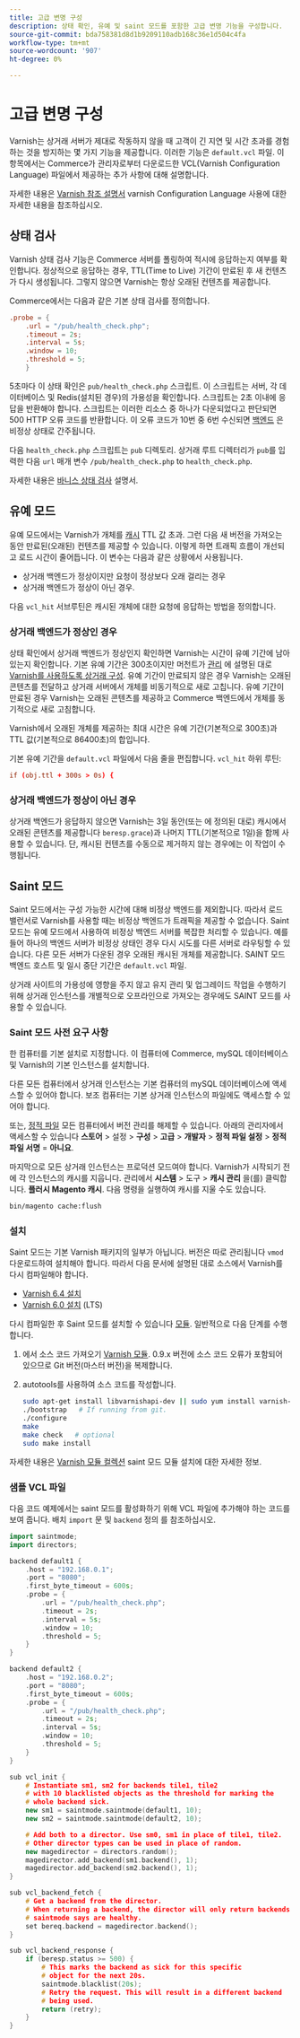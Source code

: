 ```yaml
---
title: 고급 변명 구성
description: 상태 확인, 유예 및 saint 모드를 포함한 고급 변명 기능을 구성합니다.
source-git-commit: bda758381d8d1b9209110adb168c36e1d504c4fa
workflow-type: tm+mt
source-wordcount: '907'
ht-degree: 0%

---
```



# 고급 변명 구성

Varnish는 상거래 서버가 제대로 작동하지 않을 때 고객이 긴 지연 및 시간 초과를 경험하는 것을 방지하는 몇 가지 기능을 제공합니다. 이러한 기능은 `default.vcl` 파일. 이 항목에서는 Commerce가 관리자로부터 다운로드한 VCL(Varnish Configuration Language) 파일에서 제공하는 추가 사항에 대해 설명합니다.

자세한 내용은 [Varnish 참조 설명서](https://varnish-cache.org/docs/6.3/reference/index.html) varnish Configuration Language 사용에 대한 자세한 내용을 참조하십시오.

## 상태 검사

Varnish 상태 검사 기능은 Commerce 서버를 폴링하여 적시에 응답하는지 여부를 확인합니다. 정상적으로 응답하는 경우, TTL(Time to Live) 기간이 만료된 후 새 컨텐츠가 다시 생성됩니다. 그렇지 않으면 Varnish는 항상 오래된 컨텐츠를 제공합니다.

Commerce에서는 다음과 같은 기본 상태 검사를 정의합니다.

```conf
.probe = {
    .url = "/pub/health_check.php";
    .timeout = 2s;
    .interval = 5s;
    .window = 10;
    .threshold = 5;
    }
```

5초마다 이 상태 확인은 `pub/health_check.php` 스크립트. 이 스크립트는 서버, 각 데이터베이스 및 Redis(설치된 경우)의 가용성을 확인합니다. 스크립트는 2초 이내에 응답을 반환해야 합니다. 스크립트는 이러한 리소스 중 하나가 다운되었다고 판단되면 500 HTTP 오류 코드를 반환합니다. 이 오류 코드가 10번 중 6번 수신되면 [백엔드](https://glossary.magento.com/backend) 은 비정상 상태로 간주됩니다.

다음 `health_check.php` 스크립트는 `pub` 디렉토리. 상거래 루트 디렉터리가 `pub`를 입력한 다음 `url` 매개 변수 `/pub/health_check.php` to `health_check.php`.

자세한 내용은 [바니스 상태 검사](https://varnish-cache.org/docs/6.3/users-guide/vcl-backends.html?highlight=health%20check#health-checks) 설명서.

## 유예 모드

유예 모드에서는 Varnish가 개체를 [캐시](https://glossary.magento.com/cache) TTL 값 초과. 그런 다음 새 버전을 가져오는 동안 만료된(오래된) 컨텐츠를 제공할 수 있습니다. 이렇게 하면 트래픽 흐름이 개선되고 로드 시간이 줄어듭니다. 이 변수는 다음과 같은 상황에서 사용됩니다.

- 상거래 백엔드가 정상이지만 요청이 정상보다 오래 걸리는 경우
- 상거래 백엔드가 정상이 아닌 경우.

다음 `vcl_hit` 서브루틴은 캐시된 개체에 대한 요청에 응답하는 방법을 정의합니다.

### 상거래 백엔드가 정상인 경우

상태 확인에서 상거래 백엔드가 정상인지 확인하면 Varnish는 시간이 유예 기간에 남아 있는지 확인합니다. 기본 유예 기간은 300초이지만 머천트가 [관리](https://glossary.magento.com/admin) 에 설명된 대로 [Varnish를 사용하도록 상거래 구성](config-varnish-magento.md). 유예 기간이 만료되지 않은 경우 Varnish는 오래된 콘텐츠를 전달하고 상거래 서버에서 개체를 비동기적으로 새로 고칩니다. 유예 기간이 만료된 경우 Varnish는 오래된 콘텐츠를 제공하고 Commerce 백엔드에서 개체를 동기적으로 새로 고침합니다.

Varnish에서 오래된 개체를 제공하는 최대 시간은 유예 기간(기본적으로 300초)과 TTL 값(기본적으로 86400초)의 합입니다.

기본 유예 기간을 `default.vcl` 파일에서 다음 줄을 편집합니다. `vcl_hit` 하위 루틴:

```conf
if (obj.ttl + 300s > 0s) {
```

### 상거래 백엔드가 정상이 아닌 경우

상거래 백엔드가 응답하지 않으면 Varnish는 3일 동안(또는 에 정의된 대로) 캐시에서 오래된 콘텐츠를 제공합니다 `beresp.grace`)과 나머지 TTL(기본적으로 1일)을 함께 사용할 수 있습니다. 단, 캐시된 컨텐츠를 수동으로 제거하지 않는 경우에는 이 작업이 수행됩니다.

## Saint 모드

Saint 모드에서는 구성 가능한 시간에 대해 비정상 백엔드를 제외합니다. 따라서 로드 밸런서로 Varnish를 사용할 때는 비정상 백엔드가 트래픽을 제공할 수 없습니다. Saint 모드는 유예 모드에서 사용하여 비정상 백엔드 서버를 복잡한 처리할 수 있습니다. 예를 들어 하나의 백엔드 서버가 비정상 상태인 경우 다시 시도를 다른 서버로 라우팅할 수 있습니다. 다른 모든 서버가 다운된 경우 오래된 캐시된 개체를 제공합니다. SAINT 모드 백엔드 호스트 및 일시 중단 기간은 `default.vcl` 파일.

상거래 사이트의 가용성에 영향을 주지 않고 유지 관리 및 업그레이드 작업을 수행하기 위해 상거래 인스턴스를 개별적으로 오프라인으로 가져오는 경우에도 SAINT 모드를 사용할 수 있습니다.

### Saint 모드 사전 요구 사항

한 컴퓨터를 기본 설치로 지정합니다. 이 컴퓨터에 Commerce, mySQL 데이터베이스 및 Varnish의 기본 인스턴스를 설치합니다.

다른 모든 컴퓨터에서 상거래 인스턴스는 기본 컴퓨터의 mySQL 데이터베이스에 액세스할 수 있어야 합니다. 보조 컴퓨터는 기본 상거래 인스턴스의 파일에도 액세스할 수 있어야 합니다.

또는, [정적 파일](https://glossary.magento.com/static-files) 모든 컴퓨터에서 버전 관리를 해제할 수 있습니다. 아래의 관리자에서 액세스할 수 있습니다 **스토어** > 설정 > **구성** > **고급** > **개발자** > **정적 파일 설정** > **정적 파일 서명** = **아니요**.

마지막으로 모든 상거래 인스턴스는 프로덕션 모드여야 합니다. Varnish가 시작되기 전에 각 인스턴스의 캐시를 지웁니다. 관리에서 **시스템** > 도구 > **캐시 관리** 을(를) 클릭합니다. **플러시 Magento 캐시**. 다음 명령을 실행하여 캐시를 지울 수도 있습니다.

```bash
bin/magento cache:flush
```

### 설치

Saint 모드는 기본 Varnish 패키지의 일부가 아닙니다. 버전은 따로 관리됩니다 `vmod` 다운로드하여 설치해야 합니다. 따라서 다음 문서에 설명된 대로 소스에서 Varnish를 다시 컴파일해야 합니다.

- [Varnish 6.4 설치](https://varnish-cache.org/docs/6.4/installation/install.html)
- [Varnish 6.0 설치](https://varnish-cache.org/docs/6.0/installation/install.html) (LTS)

다시 컴파일한 후 Saint 모드를 설치할 수 있습니다 [모듈](https://glossary.magento.com/module). 일반적으로 다음 단계를 수행합니다.

1. 에서 소스 코드 가져오기 [Varnish 모듈](https://github.com/varnish/varnish-modules). 0.9.x 버전에 소스 코드 오류가 포함되어 있으므로 Git 버전(마스터 버전)을 복제합니다.
1. autotools를 사용하여 소스 코드를 작성합니다.

   ```bash
   sudo apt-get install libvarnishapi-dev || sudo yum install varnish-libs-devel
   ./bootstrap   # If running from git.
   ./configure
   make
   make check   # optional
   sudo make install
   ```

자세한 내용은 [Varnish 모듈 컬렉션](https://github.com/varnish/varnish-modules) saint 모드 모듈 설치에 대한 자세한 정보.

### 샘플 VCL 파일

다음 코드 예제에서는 saint 모드를 활성화하기 위해 VCL 파일에 추가해야 하는 코드를 보여 줍니다. 배치 `import` 문 및 `backend` 정의 를 참조하십시오.

```cpp
import saintmode;
import directors;

backend default1 {
    .host = "192.168.0.1";
    .port = "8080";
    .first_byte_timeout = 600s;
    .probe = {
        .url = "/pub/health_check.php";
        .timeout = 2s;
        .interval = 5s;
        .window = 10;
        .threshold = 5;
    }
}

backend default2 {
    .host = "192.168.0.2";
    .port = "8080";
    .first_byte_timeout = 600s;
    .probe = {
        .url = "/pub/health_check.php";
        .timeout = 2s;
        .interval = 5s;
        .window = 10;
        .threshold = 5;
    }
}

sub vcl_init {
    # Instantiate sm1, sm2 for backends tile1, tile2
    # with 10 blacklisted objects as the threshold for marking the
    # whole backend sick.
    new sm1 = saintmode.saintmode(default1, 10);
    new sm2 = saintmode.saintmode(default2, 10);

    # Add both to a director. Use sm0, sm1 in place of tile1, tile2.
    # Other director types can be used in place of random.
    new magedirector = directors.random();
    magedirector.add_backend(sm1.backend(), 1);
    magedirector.add_backend(sm2.backend(), 1);
}

sub vcl_backend_fetch {
    # Get a backend from the director.
    # When returning a backend, the director will only return backends
    # saintmode says are healthy.
    set bereq.backend = magedirector.backend();
}

sub vcl_backend_response {
    if (beresp.status >= 500) {
        # This marks the backend as sick for this specific
        # object for the next 20s.
        saintmode.blacklist(20s);
        # Retry the request. This will result in a different backend
        # being used.
        return (retry);
    }
}
```
